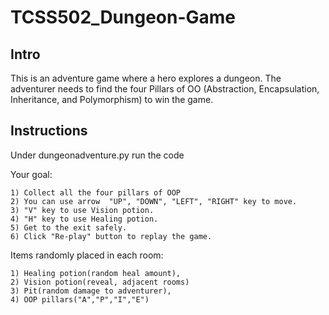 # TCSS502_Dungeon-Game

## Intro
This is an adventure game where a hero explores a dungeon. The adventurer needs to find the four Pillars of OO (Abstraction, Encapsulation, Inheritance, and Polymorphism) to win the game.

## Instructions
Under dungeonadventure.py run the code

Your goal:

	1) Collect all the four pillars of OOP
	2) You can use arrow  "UP", "DOWN", "LEFT", "RIGHT" key to move.
	3) "V" key to use Vision potion.
	4) "H" key to use Healing potion.
	5) Get to the exit safely.
	6) Click "Re-play" button to replay the game.

Items randomly placed in each room:

	1) Healing potion(random heal amount),
	2) Vision potion(reveal, adjacent rooms)
	3) Pit(random damage to adventurer),
	4) OOP pillars("A","P","I","E")
